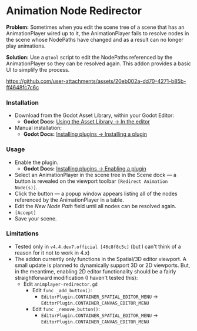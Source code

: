# **Animation Node Redirector**

**Problem:** Sometimes when you edit the scene tree of a scene that has an AnimationPlayer wired up to it, the AnimationPlayer fails to resolve nodes in the scene whose NodePaths have changed and as a result can no longer play animations.

**Solution:** Use a `@tool` script to edit the NodePaths referenced by the AnimationPlayer so they can be resolved again. This addon provides a basic UI to simplify the process.



https://github.com/user-attachments/assets/20eb002a-dd70-4271-b85b-ff4648fc7c6c



### **Installation**

- Download from the Godot Asset Library, within your Godot Editor:
  - **Godot Docs:** [Using the Asset Library → In the editor](https://docs.godotengine.org/en/stable/community/asset_library/using_assetlib.html#in-the-editor)
- Manual installation:
  - **Godot Docs:** [Installing plugins → Installing a plugin](https://docs.godotengine.org/en/stable/tutorials/plugins/editor/installing_plugins.html#installing-a-plugin)

### **Usage**

- Enable the plugin.
  - **Godot Docs:** [Installing plugins → Enabling a plugin](https://docs.godotengine.org/en/stable/tutorials/plugins/editor/installing_plugins.html#enabling-a-plugin)
- Select an AnimationPlayer in the scene tree in the Scene dock — a button is revealed on the viewport toolbar `[Redirect Animation Node(s)]`.
- Click the button — a popup window appears listing all of the nodes referenced by the AnimationPlayer in a table.
- Edit the *New Node Path* field until all nodes can be resolved again.
- `[Accept]`
- Save your scene.

### **Limitations**

- Tested only in `v4.4.dev7.official [46c8f8c5c]` (but I can't think of a reason for it not to work in 4.x)
- The addon currently only functions in the Spatial/3D editor viewport. A small update is planned to dynamically support 3D or 2D viewports. But, in the meantime, enabling 2D editor functionality should be a fairly straightforward modification (I haven't tested this):
  - Edit `animplayer-redirector.gd`
    - Edit `func _add_button()`:
      - `EditorPlugin.CONTAINER_SPATIAL_EDITOR_MENU` → `EditorPlugin.CONTAINER_CANVAS_EDITOR_MENU`
    - Edit `func _remove_button()`:
      - `EditorPlugin.CONTAINER_SPATIAL_EDITOR_MENU` → `EditorPlugin.CONTAINER_CANVAS_EDITOR_MENU`
